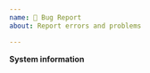 ```yaml
---
name: 🐛 Bug Report
about: Report errors and problems

---
```


<!--
Thanks for reporting issues back to NextCloudPi! 

Here you can file bugs and feature requests. **Do NOT ask questions**, this is not a support forum.

If there is an important security issue that has gone unnoticed, please send a private email to nacho _at_ ownyourbits.com

### DO NOT ASK QUESTIONS, USE THE FORUMS

NCP and its extras are explained in the wiki, also make sure to read the articles in ownyourbits explaining NextCloudPi extras before asking. https://ownyourbits.com/category/nextcloudpi/

For asking questions, please use the forums. https://help.nextcloud.com/c/support/appliances-docker-snappy-vm

### PROBLEMS

Please, look at the FAQ before posting a new issue. Also, make sure it has not been asked before. https://github.com/nextcloud/nextcloudpi/wiki/FAQ

Keep in mind that many problems come from faulty power sources and corrupted SD cards, so make sure this is not the case for you before reporting.

If you are running into problems, make sure to include the output of `sudo-ncp-report`
-->

**System information**

<!-- Paste the output of `sudo ncp-report` -->
